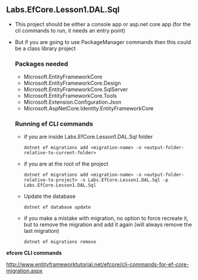 ## Labs.EfCore.Lesson1.DAL.Sql
* This project should be either a console app or asp.net core app (for the cli commands to run, it needs an entry point)
* But if you are going to use PackageManager commands then this could be a class library project

    ### Packages needed
    * Microsoft.EntityFrameworkCore
    * Microsoft.EntityFrameworkCore.Design
    * Microsoft.EntityFrameworkCore.SqlServer
    * Microsoft.EntityFrameworkCore.Tools
    * Microsoft.Extension.Configuration.Json
    * Microsoft.AspNetCore.Identity.EntityFrameworkCore

    ### Running ef CLI commands
    * if you are inside Labs.EfCore.Lesson1.DAL.Sql folder

        `dotnet ef migrations add <migration-name> -o <output-folder-relative-to-current-folder>`
    * if you are at the root of the project

        `dotnet ef migrations add <migration-name> -o <output-folder-relative-to-project> -s Labs.EfCore.Lesson1.DAL.Sql -p Labs.EfCore.Lesson1.DAL.Sql`
    * Update the database

        `dotnet ef database update`
    * if you make a mistake with migration, no option to force recreate it, but to remove the migration and add it again (will always remove the last migration)
    
        `dotnet ef migrations remove`
        
__efcore CLI commands__

http://www.entityframeworktutorial.net/efcore/cli-commands-for-ef-core-migration.aspx
